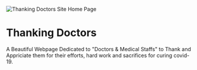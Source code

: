 ![Thanking Doctors Site Home Page](https://github.com/irfansk-22/thanking-doctors-site/blob/master/images/home.png?raw=true)

# Thanking Doctors

A Beautiful Webpage Dedicated to "Doctors & Medical Staffs" to Thank and Appriciate them for their efforts, hard work and sacrifices for curing covid-19.